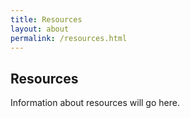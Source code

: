 ```yaml
---
title: Resources
layout: about
permalink: /resources.html
---
```


## Resources 

Information about resources will go here. 